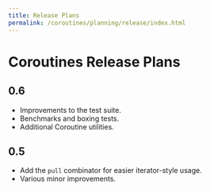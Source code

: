 ```yaml
---
title: Release Plans
permalink: /coroutines/planning/release/index.html
---
```


# Coroutines Release Plans

## 0.6

- Improvements to the test suite.
- Benchmarks and boxing tests.
- Additional Coroutine utilities.


## 0.5

- Add the `pull` combinator for easier iterator-style usage.
- Various minor improvements.
